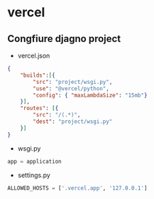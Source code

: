 # vercel

## Congfiure djagno project

- vercel.json
```json
{
    "builds":[{
        "src": "project/wsgi.py",
        "use": "@vercel/python",
        "config": { "maxLambdaSize": "15mb"}
    }],
    "routes": [{
        "src": "/(.*)",
        "dest": "project/wsgi.py"
    }]
}
```

- wsgi.py
```python
app = application
```

- settings.py
```python
ALLOWED_HOSTS = ['.vercel.app', '127.0.0.1']
```
